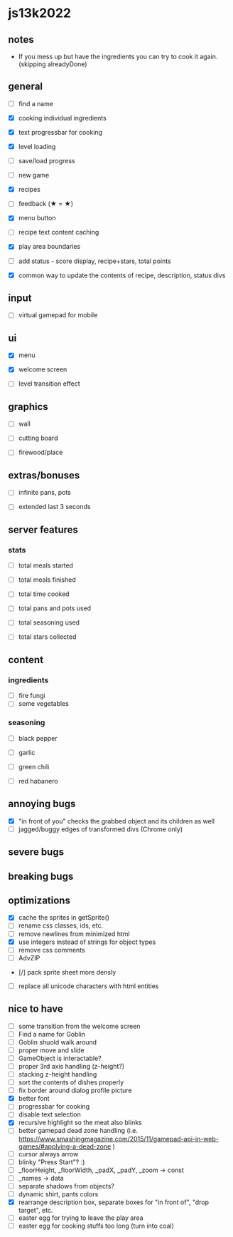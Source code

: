 # js13k2022

## notes
- If you mess up but have the ingredients you can try to cook it again. (skipping alreadyDone)

## general
- [ ] find a name
- [x] cooking individual ingredients
- [x] text progressbar for cooking
- [x] level loading
- [ ] save/load progress
- [ ] new game
- [x] recipes
- [ ] feedback (★ = &starf;)
- [x] menu button
- [ ] recipe text content caching
- [x] play area boundaries
- [ ] add status - score display, recipe+stars, total points
- [x] common way to update the contents of recipe, description, status divs


## input
- [ ] virtual gamepad for mobile


## ui
- [x] menu
- [x] welcome screen
- [ ] level transition effect


## graphics
- [ ] wall
- [ ] cutting board
- [ ] firewood/place


## extras/bonuses
- [ ] infinite pans, pots
- [ ] extended last 3 seconds


## server features

### stats
- [ ] total meals started
- [ ] total meals finished
- [ ] total time cooked
- [ ] total pans and pots used
- [ ] total seasoning used
- [ ] total stars collected


## content

### ingredients
- [ ] fire fungi
- [ ] some vegetables

### seasoning
- [ ] black pepper
- [ ] garlic
- [ ] green chili
- [ ] red habanero


## annoying bugs
- [x] "in front of you" checks the grabbed object and its children as well
- [ ] jagged/buggy edges of transformed divs (Chrome only)

## severe bugs


## breaking bugs


## optimizations
- [x] cache the sprites in getSprite()
- [ ] rename css classes, ids, etc.
- [ ] remove newlines from minimized html
- [x] use integers instead of strings for object types
- [ ] remove css comments
- [ ] AdvZIP
- [/] pack sprite sheet more densly
- [ ] replace all unicode characters with html entities


## nice to have
- [ ] some transition from the welcome screen
- [ ] Find a name for Goblin
- [ ] Goblin shuold walk around
- [ ] proper move and slide
- [ ] GameObject is interactable?
- [ ] proper 3rd axis handling (z-height?)
- [ ] stacking z-height handling
- [ ] sort the contents of dishes properly
- [ ] fix border around dialog profile picture
- [x] better font
- [ ] progressbar for cooking
- [ ] disable text selection
- [x] recursive highlight so the meat also blinks
- [ ] better gamepad dead zone handling (i.e. https://www.smashingmagazine.com/2015/11/gamepad-api-in-web-games/#applying-a-dead-zone )
- [ ] cursor always arrow
- [ ] blinky "Press Start"? :)
- [ ] _floorHeight, _floorWidth, _padX, _padY, _zoom -> const
- [ ] _names -> data
- [ ] separate shadows from objects?
- [ ] dynamic shirt, pants colors
- [x] rearrange description box, separate boxes for "in front of", "drop target", etc.
- [ ] easter egg for trying to leave the play area
- [ ] easter egg for cooking stuffs too long (turn into coal)
